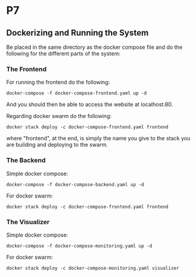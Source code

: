 # P7


## Dockerizing and Running the System
Be placed in the same directory as the docker compose file and do the following for the different parts of the system:

### The Frontend
For running the frontend do the following:
```
docker-compose -f docker-compose-frontend.yaml up -d
```
And you should then be able to access the website at localhost:80.


Regarding docker swarm do the following:

```
docker stack deploy -c docker-compose-frontend.yaml frontend
```

where "frontend", at the end, is simply the name you give to the stack you are building and deploying to the swarm.


### The Backend
Simple docker compose:
```
docker-compose -f docker-compose-backend.yaml up -d
```

For docker swarm:
```
docker stack deploy -c docker-compose-frontend.yaml frontend
```


### The Visualizer
Simple docker compose:
```
docker-compose -f docker-compose-monitoring.yaml up -d
```

For docker swarm:
```
docker stack deploy -c docker-compose-monitoring.yaml visualizer
```

